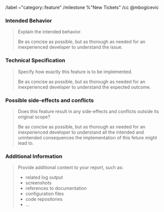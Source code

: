 /label ~"category::feature"
/milestone %"New Tickets" 
/cc @mbogicevic 

### Intended Behavior

> Explain the intended behavior.
> 
> Be as concise as possible, but as thorough as needed for an inexperienced
> developer to understand the issue.


### Technical Specification

> Specify how exactly this feature is to be implemented.
> 
> Be as concise as possible, but as thorough as needed for an inexperienced
> developer to understand the expected outcome.


### Possible side-effects and conflicts

> Does this feature result in any side-effects and conflicts outside its original scope?
> 
> Be as concise as possible, but as thorough as needed for an inexperienced
> developer to understand all the intended and unintended consequences
> the implementation of this feture might lead to.


### Additional Information

> Provide additional context to your report, such as:
> 
> - related log output
> - screenshots
> - references to documentation
> - configuration files
> - code repositories
> - ...
